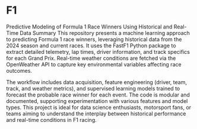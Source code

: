 # F1
Predictive Modeling of Formula 1 Race Winners Using Historical and Real-Time Data
Summary
This repository presents a machine learning approach to predicting Formula 1 race winners, leveraging historical data from the 2024 season and current races. It uses the FastF1 Python package to extract detailed telemetry, lap times, driver information, and track specifics for each Grand Prix. Real-time weather conditions are fetched via the OpenWeather API to capture key environmental variables affecting race outcomes.

The workflow includes data acquisition, feature engineering (driver, team, track, and weather metrics), and supervised learning models trained to forecast the probable race winner for each event. The code is modular and documented, supporting experimentation with various features and model types. This project is ideal for data science enthusiasts, motorsport fans, or teams aiming to understand the interplay between historical performance and real-time conditions in F1 racing.

